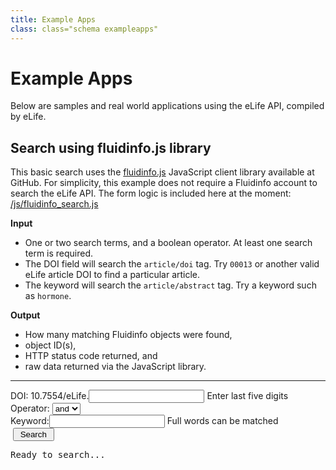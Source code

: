 ```yaml
--- 
title: Example Apps
class: class="schema exampleapps"
---
```



# Example Apps

Below are samples and real world applications using the eLife API, compiled by eLife.

## Search using fluidinfo.js library

This basic search uses the  [fluidinfo.js](https://github.com/fluidinfo/fluidinfo.js) JavaScript client library available at GitHub. For simplicity, this example does not require a Fluidinfo account to search the eLife API. The form logic is included here at the moment: [/js/fluidinfo_search.js](/js/fluidinfo_search.js) 

**Input**

* One or two search terms, and a boolean operator. At least one search term is required. 
* The DOI field will search the `article/doi` tag. Try `00013` or another valid eLife article DOI to find a particular article.
* The keyword will search the `article/abstract` tag. Try a keyword such as `hormone`.

**Output**

* How many matching Fluidinfo objects were found,
* object ID(s),
* HTTP status code returned, and
* raw data returned via the JavaScript library.

------

<script src="/shared/js/fluidinfo.js/fluidinfo.js" type="text/javascript"></script>
<script src="/shared/js/fluidinfo/spec/fluidinfoSpec.js" type="text/javascript"></script>
<script src="/js/fluidinfo_search.js" type="text/javascript"></script>

<form action="#" onSubmit="searchNow(); return false;">

<label for="doi">DOI: 10.7554/eLife.</label><input type="text" id="doi"></input> Enter last five digits
<br>
<label for="doi">Operator:</label>
<select id="operator">
	<option value="and">and</option>
	<option value="or">or</option>
</select>
<br>
<label for="keyword">Keyword:</label><input type="text" id="keyword"></input> Full words can be matched<br>
<label for="search">&nbsp;</label><input type="submit" id="search" value=" Search "></input><br>
</form>

<pre id="rawData">Ready to search...</pre>
